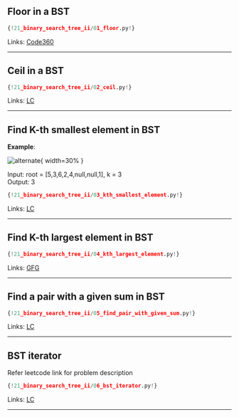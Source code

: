 ## Floor in a BST

```py
{!21_binary_search_tree_ii/01_floor.py!}
```

Links: [Code360](https://www.naukri.com/code360/problems/floor-from-bst_920457?source=youtube&campaign=Striver_Tree_Videos)<br>

---

## Ceil in a BST

```py
{!21_binary_search_tree_ii/02_ceil.py!}
```

Links: [LC](https://www.naukri.com/code360/problems/ceil-from-bst_920464?source=youtube&campaign=Striver_Tree_Videos)<br>

---

## Find K-th smallest element in BST
 
**Example**:  

![alternate](https://assets.leetcode.com/uploads/2021/01/28/kthtree2.jpg){ width=30% }  

Input: root = [5,3,6,2,4,null,null,1], k = 3  
Output: 3  

```py
{!21_binary_search_tree_ii/03_kth_smallest_element.py!}
```

Links: [LC](https://leetcode.com/problems/kth-smallest-element-in-a-bst/)<br>

---

## Find K-th largest element in BST

```py
{!21_binary_search_tree_ii/04_kth_largest_element.py!}
```

Links: [GFG](https://practice.geeksforgeeks.org/problems/kth-largest-element-in-bst/1)<br>

---

## Find a pair with a given sum in BST

```py
{!21_binary_search_tree_ii/05_find_pair_with_given_sum.py!}
```

Links: [LC](https://leetcode.com/problems/two-sum-iv-input-is-a-bst/)<br>

---

## BST iterator

Refer leetcode link for problem description

```py
{!21_binary_search_tree_ii/06_bst_iterator.py!}
```

Links: [LC](https://leetcode.com/problems/binary-search-tree-iterator/)<br>

---
